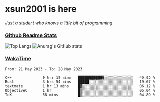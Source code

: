 # xsun2001 is here

*Just a student who knows a little bit of programming*

### [Github Readme Stats](https://github.com/anuraghazra/github-readme-stats)

![Top Langs](https://github-readme-stats.vercel.app/api/top-langs/?username=xsun2001&layout=compact&theme=radical) ![Anurag's GitHub stats](https://github-readme-stats.vercel.app/api?username=xsun2001&show_icons=true&theme=radical)

### [WakaTime](https://wakatime.com)

<!--START_SECTION:waka-->

```text
From: 21 May 2023 - To: 28 May 2023

C++              9 hrs 19 mins   ███████████▓░░░░░░░░░░░░░   46.85 %
Rust             3 hrs 54 mins   █████░░░░░░░░░░░░░░░░░░░░   19.67 %
textmate         1 hr 13 mins    █▓░░░░░░░░░░░░░░░░░░░░░░░   06.12 %
ObjectiveC       1 hr            █▒░░░░░░░░░░░░░░░░░░░░░░░   05.04 %
TeX              58 mins         █▒░░░░░░░░░░░░░░░░░░░░░░░   04.89 %
```

<!--END_SECTION:waka-->
